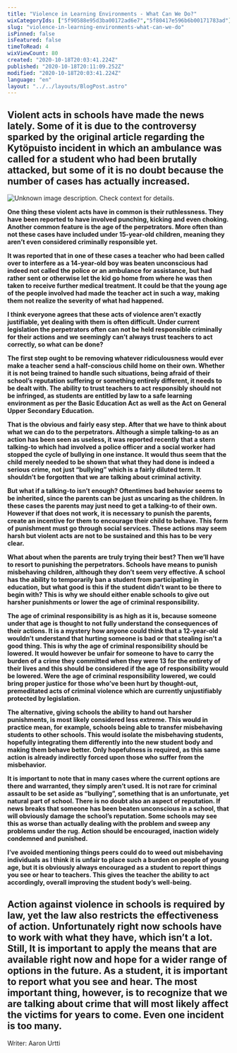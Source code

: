 ```yaml
---
title: "Violence in Learning Environments - What Can We Do?"
wixCategoryIds: ["5f90588e95d3ba00172ad6e7","5f80417e596b6b00171783ad"]
slug: "violence-in-learning-environments-what-can-we-do"
isPinned: false
isFeatured: false
timeToRead: 4
wixViewCount: 80
created: "2020-10-18T20:03:41.224Z"
published: "2020-10-18T20:11:09.252Z"
modified: "2020-10-18T20:03:41.224Z"
language: "en"
layout: "../../layouts/BlogPost.astro"
---
```

## Violent acts in schools have made the news lately. Some of it is due to the controversy sparked by the original article regarding the Kytöpuisto incident in which an ambulance was called for a student who had been brutally attacked, but some of it is no doubt because the number of cases has actually increased.&nbsp;
![Unknown image description. Check context for details.](https://static.wixstatic.com/media/9b43b3_4c1f21ac6d3c4b209d3a2da24a96205a~mv2.jpg)

**One thing these violent acts have in common is their ruthlessness. They have been reported to have involved punching, kicking and even choking. Another common feature is the age of the perpetrators. More often than not these cases have included under 15-year-old children, meaning they aren’t even considered criminally responsible yet.**

**It was reported that in one of these cases a teacher who had been called over to interfere as a 14-year-old boy was beaten unconscious had indeed not called the police or an ambulance for assistance, but had rather sent or otherwise let the kid go home from where he was then taken to receive further medical treatment. It could be that the young age of the people involved had made the teacher act in such a way, making them not realize the severity of what had happened.**

**I think everyone agrees that these acts of violence aren’t exactly justifiable, yet dealing with them is often difficult. Under current legislation the perpetrators often can not be held responsible criminally for their actions and we seemingly can’t always trust teachers to act correctly, so what can be done?**

**The first step ought to be removing whatever ridiculousness would ever make a teacher send a half-conscious child home on their own. Whether it is not being trained to handle such situations, being afraid of their school’s reputation suffering or something entirely different, it needs to be dealt with. The ability to trust teachers to act responsibly should not be infringed, as students are entitled by law to a safe learning environment as per the Basic Education Act as well as the Act on General Upper Secondary Education.**

**That is the obvious and fairly easy step. After that we have to think about what we can do to the perpetrators. Although a simple talking-to as an action has been seen as useless, it was reported recently that a stern talking-to which had involved a police officer and a social worker had stopped the cycle of bullying in one instance. It would thus seem that the child merely needed to be shown that what they had done is indeed a serious crime, not just “bullying” which is a fairly diluted term. It shouldn’t be forgotten that we are talking about criminal activity.**

**But what if a talking-to isn’t enough? Oftentimes bad behavior seems to be inherited, since  the parents can be just as uncaring as the children. In these cases the parents may just need to get a talking-to of their own. However if that does not work, it is necessary to punish the parents, create an incentive for them to encourage their child to behave. This form of punishment must go through social services. These actions may seem harsh but violent acts are not to be sustained and this has to be very clear.**

**What about when the parents are truly trying their best? Then we’ll have to resort to punishing the perpetrators. Schools have means to punish misbehaving children, although they don’t seem very effective. A school has the ability to temporarily ban a student from participating in education, but what good is this if the student didn’t want to be there to begin with? This is why we should either enable schools to give out harsher punishments or lower the age of criminal responsibility.**

**The age of criminal responsibility is as high as it is, because someone under that age is thought to not fully understand the consequences of their actions. It is a mystery how anyone could think that a 12-year-old wouldn’t understand that hurting someone is bad or that stealing isn’t a good thing. This is why the age of criminal responsibility should be lowered. It would however be unfair for someone to have to carry the burden of a crime they committed when they were 13 for the entirety of their lives and this should be considered if the age of responsibility would be lowered. Were the age of criminal responsibility lowered, we could bring proper justice for those who’ve been hurt by thought-out, premeditated acts of criminal violence which are currently unjustifiably protected by legislation.**

**The alternative, giving schools the ability to hand out harsher punishments, is most likely considered less extreme. This would in practice mean, for example, schools being able to transfer misbehaving students to other schools. This would isolate the misbehaving students, hopefully integrating them differently into the new student body and making them behave better. Only hopefulness is required, as this same action is already indirectly forced upon those who suffer from the misbehavior.**

**It is important to note that in many cases where the current options are there and warranted, they simply aren’t used. It is not rare for criminal assault to be set aside as “bullying”, something that is an unfortunate, yet natural part of school. There is no doubt also an aspect of reputation. If news breaks that someone has been beaten unconscious in a school, that will obviously damage the school’s reputation. Some schools may see this as worse than actually dealing with the problem and sweep any problems under the rug. Action should be encouraged, inaction widely condemned and punished.**

**I’ve avoided mentioning things peers could do to weed out misbehaving individuals as I think it is unfair to place such a burden on people of young age, but it is obviously always encouraged as a student to report things you see or hear to teachers. This gives the teacher the ability to act accordingly, overall improving the student body’s well-being.**

**Action against violence in schools is required by law, yet the law also restricts the effectiveness of action. Unfortunately right now schools have to work with what they have, which isn’t a lot. Still, It is important to apply the means that are available right now and hope for a wider range of options in the future. As a student, it is important to report what you see and hear. The most important thing, however, is to recognize that we are talking about crime that will most likely affect the victims for years to come. Even one incident is too many.**
---
Writer: Aaron Urtti
